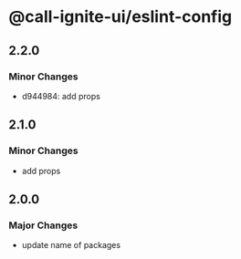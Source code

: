 # @call-ignite-ui/eslint-config

## 2.2.0

### Minor Changes

- d944984: add props

## 2.1.0

### Minor Changes

- add props

## 2.0.0

### Major Changes

- update name of packages

